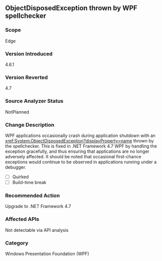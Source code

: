 ## ObjectDisposedException thrown by WPF spellchecker

### Scope
Edge

### Version Introduced
4.6.1

### Version Reverted
4.7

### Source Analyzer Status
NotPlanned

### Change Description

WPF applications occasionally crash during application shutdown with an
<xref:System.ObjectDisposedException?displayProperty=name> thrown by the
spellchecker. This is fixed in .NET Framework 4.7 WPF by handling the exception
gracefully, and thus ensuring that applications are no longer adversely
affected. It should be noted that occasional first-chance exceptions would
continue to be observed in applications running under a debugger.

- [ ] Quirked
- [ ] Build-time break

### Recommended Action
Upgrade to .NET Framework 4.7

### Affected APIs
Not detectable via API analysis

### Category
Windows Presentation Foundation (WPF)

<!--
### Original Bug
231772
-->

<!-- breaking change id: 174 -->
